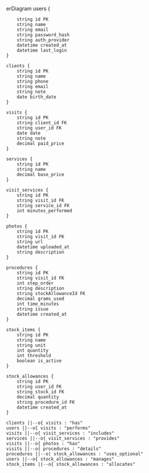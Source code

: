 erDiagram
    users {
        
        string id PK
        string name
        string email
        string password_hash
        string auth_provider
        datetime created_at
        datetime last_login
    }

    clients {
        string id PK
        string name
        string phone
        string email
        string note
        date birth_date
    }

    visits {
        string id PK
        string client_id FK
        string user_id FK
        date date
        string note
        decimal paid_price
    }

    services {
        string id PK
        string name
        decimal base_price
    }

    visit_services {
        string id PK
        string visit_id FK
        string service_id FK
        int minutes_performed
    }

    photos {
        string id PK
        string visit_id FK
        string url
        datetime uploaded_at
        string description
    }

    procedures {
        string id PK
        string visit_id FK
        int step_order
        string description
        string stockAllowanceId FK
        decimal grams_used
        int time_minutes
        string issue
        datetime created_at
    }

    stock_items {
        string id PK
        string name
        string unit
        int quantity
        int threshold
        boolean is_active
    }

    stock_allowances {
        string id PK
        string user_id FK
        string stock_id FK
        decimal quantity
        string procedure_id FK
        datetime created_at
    }

    clients ||--o{ visits : "has"
    users ||--o{ visits : "performs"
    visits ||--o{ visit_services : "includes"
    services ||--o{ visit_services : "provides"
    visits ||--o{ photos : "has"
    visits ||--o{ procedures : "details"
    procedures ||--o| stock_allowances : "uses_optional"
    users ||--o{ stock_allowances : "manages"
    stock_items ||--o{ stock_allowances : "allocates"